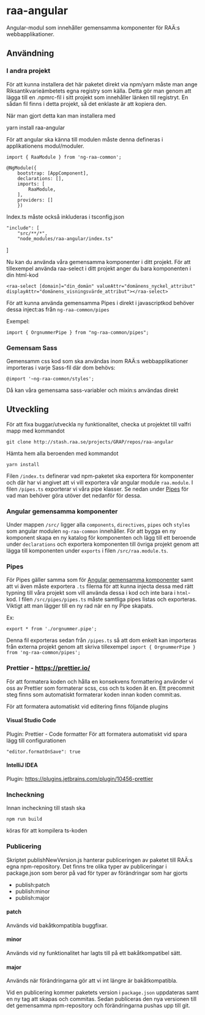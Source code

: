 # raa-angular

Angular-modul som innehåller gemensamma komponenter för RAÄ:s webbapplikationer.

## Användning

### I andra projekt

För att kunna installera det här paketet direkt via npm/yarn måste man ange Riksantikvarieämbetets egna registry som källa.
Detta gör man genom att lägga till en .npmrc-fil i sitt projekt som innehåller länken till registryt. En sådan fil finns i detta projekt, så det enklaste är att kopiera den.

När man gjort detta kan man installera med

yarn install raa-angular

För att angular ska känna till modulen måste denna defineras i applikationens modul/moduler.

    import { RaaModule } from 'ng-raa-common';

    @NgModule({
        bootstrap: [AppComponent],
        declarations: [],
        imports: [
            RaaModule,
        ],
        providers: []
        })

Index.ts måste också inkluderas i tsconfig.json

    "include": [
    	"src/**/*",
    	"node_modules/raa-angular/index.ts"

]

Nu kan du använda våra gemensamma komponenter i ditt projekt. För
att tillexempel använda raa-select i ditt projekt anger du bara komponenten i din html-kod

    <raa-select [domain]="din_domän" valueAttr="domänens_nyckel_attribut" displayAttr="domänens_visningsvärde_attribut"></raa-select>

För att kunna använda gemensamma Pipes i direkt i javascriptkod behöver dessa inject:as från `ng-raa-common/pipes`

Exempel:

    import { OrgnummerPipe } from "ng-raa-common/pipes";

### Gemensam Sass

Gemensamm css kod som ska användas inom RAÄ:s webbapplikationer importeras i varje Sass-fil där dom behövs:

    @import '~ng-raa-common/styles';

Då kan våra gemensama sass-variabler och mixin:s användas direkt

## Utveckling

För att fixa buggar/utveckla ny funktionalitet, checka ut projektet till valfri mapp med kommandot

    git clone http://stash.raa.se/projects/GRAP/repos/raa-angular

Hämta hem alla beroenden med kommandot

    yarn install

Filen `/index.ts` definerar vad npm-paketet ska exportera för komponenter och där har vi angivet att vi vill exportera vår angular module `raa.module`.
I filen `/pipes.ts` exporterar vi våra pipe klasser. Se nedan under [Pipes](#pipes) för vad man behöver göra utöver det nedanför för dessa.

### <a name="nya-komponenter"></a>Angular gemensamma komponenter

Under mappen `/src/` ligger alla `components`, `directives`, `pipes` och `styles`
som angular modulen `ng-raa-common` innehåller. För att bygga en ny komponent skapa en ny katalog för komponenten
och lägg till ett beroende under `declarations` och exportera komponenten till övriga projekt genom att lägga till komponenten
under `exports` i filen `/src/raa.module.ts`.

### <a name="pipes"></a>Pipes

För Pipes gäller samma som för [Angular gemensamma komponenter](#nya-komponenter) samt att vi även måste exportera `.ts` filerna för att kunna injecta dessa med rätt typning till våra projekt som vill använda dessa i kod och inte bara i `html`-kod.
I filen `/src/pipes/pipes.ts` måste samtliga pipes listas och exporteras. Viktigt att man lägger till en ny rad när en ny Pipe skapats.

Ex:

    export * from './orgnummer.pipe';

Denna fil exporteras sedan från `/pipes.ts` så att dom enkelt kan importeras från externa projekt genom att skriva tillexempel `import { OrgnummerPipe } from 'ng-raa-common/pipes';`

### Prettier - https://prettier.io/

För att formatera koden och hålla en konsekvens formattering använder vi oss av Prettier som formaterar scss, css och ts koden åt en. Ett precommit steg finns som automatiskt formaterar koden innan koden commit:as.

För att formatera automatiskt vid editering finns följande plugins

#### Visual Studio Code

Plugin: Prettier - Code formatter
För att formatera automatiskt vid spara lägg till configurationen

    "editor.formatOnSave": true

#### IntelliJ IDEA

Plugin: https://plugins.jetbrains.com/plugin/10456-prettier

### Incheckning

Innan incheckning till stash ska

    npm run build

köras för att kompilera ts-koden

### Publicering

Skriptet publishNewVersion.js hanterar publiceringen av paketet till RAÄ:s egna npm-repository. Det finns tre olika typer av publiceringar i package.json som beror på vad för typer av förändringar som har gjorts

- publish:patch
- publish:minor
- publish:major

#### patch

Används vid bakåtkompatibla buggfixar.

#### minor

Används vid ny funktionalitet har lagts till på ett bakåtkompatibel sätt.

#### major

Används när förändringarna gör att vi int längre är bakåtkompatibla.

Vid en publicering kommer paketets version i `package.json` uppdateras samt en ny tag att skapas och commitas. Sedan publiceras den nya versionen till det gemensamma npm-repository och förändringarna pushas upp till git.
